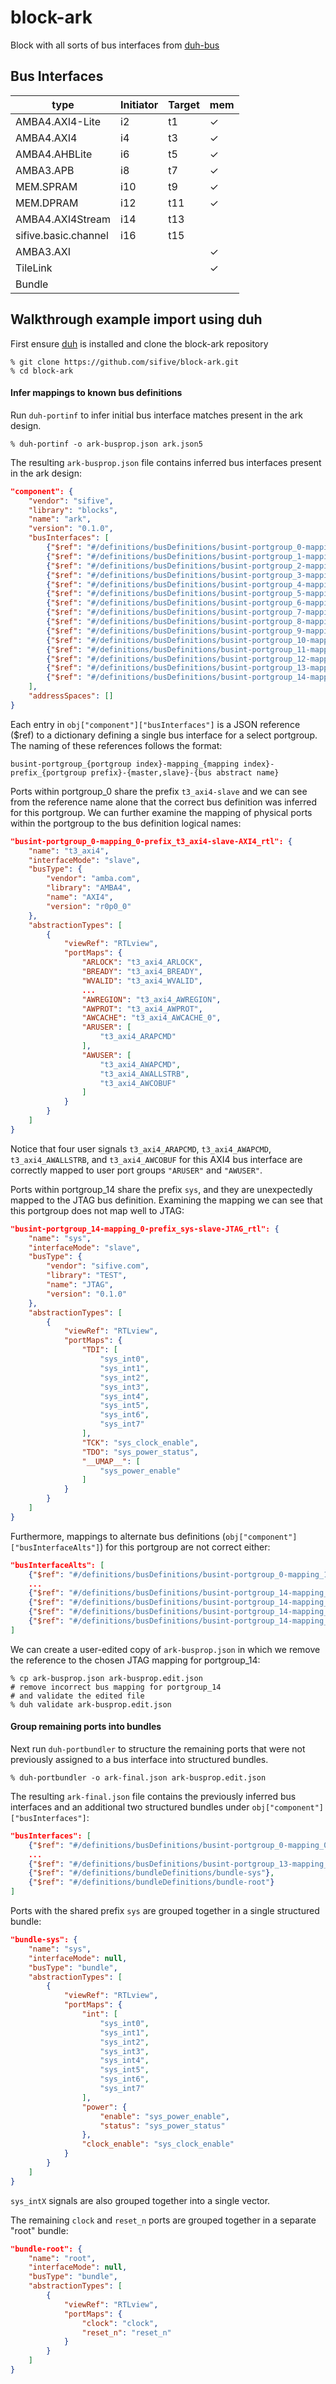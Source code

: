 # block-ark

Block with all sorts of bus interfaces from
[duh-bus](https://github.com/sifive/duh-bus)

## Bus Interfaces

| type | Initiator     | Target | mem |
|-|-|-|-|
| AMBA4.AXI4-Lite      | i2  | t1  | ✓ |
| AMBA4.AXI4           | i4  | t3  | ✓ |
| AMBA4.AHBLite        | i6  | t5  | ✓ |
| AMBA3.APB            | i8  | t7  | ✓ |
| MEM.SPRAM            | i10 | t9  | ✓ |
| MEM.DPRAM            | i12 | t11 | ✓ |
| AMBA4.AXI4Stream     | i14 | t13 |   |
| sifive.basic.channel | i16 | t15 |   |
| AMBA3.AXI            |     |     | ✓ |
| TileLink             |     |     | ✓ |
| Bundle               |     |     |   |

## Walkthrough example import using duh

First ensure [duh](https://github.com/sifive/duh) is installed and clone
the block-ark repository

```console
% git clone https://github.com/sifive/block-ark.git
% cd block-ark
```

#### Infer mappings to known bus definitions

Run `duh-portinf` to infer initial bus interface matches present in the
ark design.

```console
% duh-portinf -o ark-busprop.json ark.json5
```

The resulting `ark-busprop.json` file contains inferred bus interfaces
present in the ark design:

```json
"component": {
    "vendor": "sifive",
    "library": "blocks",
    "name": "ark",
    "version": "0.1.0",
    "busInterfaces": [
        {"$ref": "#/definitions/busDefinitions/busint-portgroup_0-mapping_0-prefix_t3_axi4-slave-AXI4_rtl"},
        {"$ref": "#/definitions/busDefinitions/busint-portgroup_1-mapping_0-prefix_i4_axi4-master-AXI4_rtl"},
        {"$ref": "#/definitions/busDefinitions/busint-portgroup_2-mapping_0-prefix_i2_axi4lite-master-AXI4-Lite_rtl"},
        {"$ref": "#/definitions/busDefinitions/busint-portgroup_3-mapping_0-prefix_t1_axi4lite-slave-AXI4-Lite_rtl"},
        {"$ref": "#/definitions/busDefinitions/busint-portgroup_4-mapping_0-prefix_t5_ahblite_H-slave-AHBLite_rtl"},
        {"$ref": "#/definitions/busDefinitions/busint-portgroup_5-mapping_0-prefix_i6_ahblite_H-master-AHB_rtl"},
        {"$ref": "#/definitions/busDefinitions/busint-portgroup_6-mapping_0-prefix_i8_apb_P-master-APB4_rtl"},
        {"$ref": "#/definitions/busDefinitions/busint-portgroup_7-mapping_0-prefix_t7_apb_P-slave-APB4_rtl"},
        {"$ref": "#/definitions/busDefinitions/busint-portgroup_8-mapping_0-prefix_i12_dpram-master-DPRAM_rtl"},
        {"$ref": "#/definitions/busDefinitions/busint-portgroup_9-mapping_0-prefix_t11_dpram-slave-DPRAM_rtl"},
        {"$ref": "#/definitions/busDefinitions/busint-portgroup_10-mapping_0-prefix_i10_spram-master-SPRAM_rtl"},
        {"$ref": "#/definitions/busDefinitions/busint-portgroup_11-mapping_0-prefix_t9_spram-slave-SPRAM_rtl"},
        {"$ref": "#/definitions/busDefinitions/busint-portgroup_12-mapping_0-prefix_i14_stream_T-master-AXI4Stream_rtl"},
        {"$ref": "#/definitions/busDefinitions/busint-portgroup_13-mapping_0-prefix_t13_stream_T-slave-AXI4Stream_rtl"},
        {"$ref": "#/definitions/busDefinitions/busint-portgroup_14-mapping_0-prefix_sys-slave-JTAG_rtl"}
    ],   
    "addressSpaces": []
}
```

Each entry in `obj["component"]["busInterfaces"]` is a JSON reference ($ref) to
a dictionary defining a single bus interface for a select portgroup.  The
naming of these references follows the format:

```
busint-portgroup_{portgroup index}-mapping_{mapping index}-prefix_{portgroup prefix}-{master,slave}-{bus abstract name}
```

Ports within portgroup\_0 share the prefix `t3_axi4-slave` and we can see from
the reference name alone that the correct bus definition was inferred for this
portgroup.  We can further examine the mapping of physical ports within the
portgroup to the bus definition logical names:

```json
"busint-portgroup_0-mapping_0-prefix_t3_axi4-slave-AXI4_rtl": {
    "name": "t3_axi4",
    "interfaceMode": "slave",
    "busType": {
        "vendor": "amba.com",
        "library": "AMBA4",
        "name": "AXI4",
        "version": "r0p0_0"
    },
    "abstractionTypes": [
        {
            "viewRef": "RTLview",
            "portMaps": {
                "ARLOCK": "t3_axi4_ARLOCK",
                "BREADY": "t3_axi4_BREADY",
                "WVALID": "t3_axi4_WVALID",
                ...
                "AWREGION": "t3_axi4_AWREGION",
                "AWPROT": "t3_axi4_AWPROT",
                "AWCACHE": "t3_axi4_AWCACHE_0",
                "ARUSER": [
                    "t3_axi4_ARAPCMD"
                ],
                "AWUSER": [
                    "t3_axi4_AWAPCMD",
                    "t3_axi4_AWALLSTRB",
                    "t3_axi4_AWCOBUF"
                ]
            }
        }
    ]
}
```

Notice that four user signals `t3_axi4_ARAPCMD`, `t3_axi4_AWAPCMD`,
`t3_axi4_AWALLSTRB`, and `t3_axi4_AWCOBUF` for this AXI4 bus interface are
correctly mapped to user port groups `"ARUSER"` and `"AWUSER"`.

Ports within portgroup\_14 share the prefix `sys`, and they are unexpectedly
mapped to the JTAG bus definition.  Examining the mapping we can see that this
portgroup does not map well to JTAG:

```json
"busint-portgroup_14-mapping_0-prefix_sys-slave-JTAG_rtl": {
    "name": "sys",
    "interfaceMode": "slave",
    "busType": {
        "vendor": "sifive.com",
        "library": "TEST",
        "name": "JTAG",
        "version": "0.1.0"
    },
    "abstractionTypes": [
        {
            "viewRef": "RTLview",
            "portMaps": {
                "TDI": [
                    "sys_int0",
                    "sys_int1",
                    "sys_int2",
                    "sys_int3",
                    "sys_int4",
                    "sys_int5",
                    "sys_int6",
                    "sys_int7"
                ],
                "TCK": "sys_clock_enable",
                "TDO": "sys_power_status",
                "__UMAP__": [
                    "sys_power_enable"
                ]
            }
        }
    ]
}
```

Furthermore, mappings to alternate bus definitions
(`obj["component"]["busInterfaceAlts"]`) for this portgroup are not
correct either:

```json
"busInterfaceAlts": [
    {"$ref": "#/definitions/busDefinitions/busint-portgroup_0-mapping_1-prefix_t3_axi4-slave-ACE-Lite_rtl"},
    ...
    {"$ref": "#/definitions/busDefinitions/busint-portgroup_14-mapping_1-prefix_sys-slave-AXI4Stream_rtl"},
    {"$ref": "#/definitions/busDefinitions/busint-portgroup_14-mapping_2-prefix_sys-master-AXI4Stream_rtl"},
    {"$ref": "#/definitions/busDefinitions/busint-portgroup_14-mapping_3-prefix_sys-slave-ATB_rtl"},
    {"$ref": "#/definitions/busDefinitions/busint-portgroup_14-mapping_4-prefix_sys-master-ATB_rtl"}
]
```

We can create a user-edited copy of `ark-busprop.json` in which we remove the
reference to the chosen JTAG mapping for portgroup\_14:

```console
% cp ark-busprop.json ark-busprop.edit.json
# remove incorrect bus mapping for portgroup_14
# and validate the edited file
% duh validate ark-busprop.edit.json
```

#### Group remaining ports into bundles

Next run `duh-portbundler` to structure the remaining ports that were not
previously assigned to a bus interface into structured bundles.

```console
% duh-portbundler -o ark-final.json ark-busprop.edit.json
```

The resulting `ark-final.json` file contains the previously inferred bus
interfaces and an additional two structured bundles under
`obj["component"]["busInterfaces"]`:

```json
"busInterfaces": [
    {"$ref": "#/definitions/busDefinitions/busint-portgroup_0-mapping_0-prefix_t3_axi4-slave-AXI4_rtl"},
    ...
    {"$ref": "#/definitions/busDefinitions/busint-portgroup_13-mapping_0-prefix_t13_stream_T-slave-AXI4Stream_rtl"},
    {"$ref": "#/definitions/bundleDefinitions/bundle-sys"},
    {"$ref": "#/definitions/bundleDefinitions/bundle-root"}
]
```

Ports with the shared prefix `sys` are grouped together in a single structured
bundle:

```json
"bundle-sys": {
    "name": "sys",
    "interfaceMode": null,
    "busType": "bundle",
    "abstractionTypes": [
        {
            "viewRef": "RTLview",
            "portMaps": {
                "int": [
                    "sys_int0",
                    "sys_int1",
                    "sys_int2",
                    "sys_int3",
                    "sys_int4",
                    "sys_int5",
                    "sys_int6",
                    "sys_int7"
                ],
                "power": {
                    "enable": "sys_power_enable",
                    "status": "sys_power_status"
                },
                "clock_enable": "sys_clock_enable"
            }
        }
    ]
}
```

`sys_intX` signals are also grouped together into a single vector.

The remaining `clock` and `reset_n` ports are grouped together in a separate
"root" bundle:

```json
"bundle-root": {
    "name": "root",
    "interfaceMode": null,
    "busType": "bundle",
    "abstractionTypes": [
        {
            "viewRef": "RTLview",
            "portMaps": {
                "clock": "clock",
                "reset_n": "reset_n"
            }
        }
    ]
}
```
